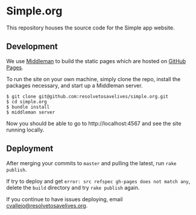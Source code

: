 # Simple.org

This repository houses the source code for the Simple app website.

## Development

We use [Middleman](https://middlemanapp.com/) to build the static pages which are hosted on [GitHub Pages](https://pages.github.com/).

To run the site on your own machine, simply clone the repo, install the packages necessary, and start up a Middleman server.

```
$ git clone git@github.com:resolvetosavelives/simple.org.git
$ cd simple.org
$ bundle install
$ middleman server
```

Now you should be able to go to http://localhost:4567 and see the site running locally.

## Deployment

After merging your commits to `master` and pulling the latest, run `rake publish`.

If try to deploy and get `error: src refspec gh-pages does not match any`, delete the `build` directory and try `rake publish` again.

If you continue to have issues deploying, email cvallejo@resolvetosavelives.org.